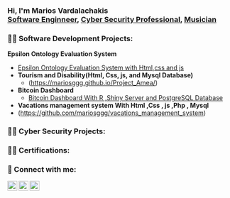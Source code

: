 <h3>Hi, I'm Marios Vardalachakis <br/><a href="https://github.com/mariosggg">Software Enginneer</a>, <a href="https://www.linkedin.com/in/marios-vardalachakis-0994137a/">Cyber Security Professional</a>, <a href="">Musician</a></h3>

<h3>👨‍💻 Software Development Projects:</h3>

  <b>Epsilon Ontology Evaluation System</b>
  - [Epsilon Ontology Evaluation System with Html,css and js](https://mariosggg.github.io/Epsilon_Ontology_Evaluation_System/)
- <b>Tourism and Disability(Html, Css, js, and Mysql Database)</b>
  - (https://mariosggg.github.io/Project_Amea/)
- <b>Bitcoin Dashboard</b>
  - [Bitcoin Dashboard With R ,Shiny Server and PostgreSQL Database](https://github.com/mariosggg/BitcoinDashboard)
- <b>Vacations management system With Html ,Css , js ,Php , Mysql </b>
- (https://github.com/mariosggg/vacations_management_system)
    
<h3>👨‍💻 Cyber Security Projects:</h3>









<h3>👨‍💻 Certifications:</h3>








<h3> 🤳 Connect with me:</h3>

[<img align="left" alt="Marios Vardalachakis | YouTube" width="22px" src="https://cdn.jsdelivr.net/npm/simple-icons@v3/icons/youtube.svg" />][youtube]
[<img align="left" alt="Marios Vardalachakis | LinkedIn" width="22px" src="https://cdn.jsdelivr.net/npm/simple-icons@v3/icons/linkedin.svg" />][linkedin]
[<img align="left" alt="Marios Vardalachakis | Instagram" width="22px" src="https://cdn.jsdelivr.net/npm/simple-icons@v3/icons/instagram.svg" />][instagram]

[youtube]: https://youtube.com/user/marioskriti2
[instagram]: https://www.instagram.com/mariosvardalachakis/
[linkedin]: https://www.linkedin.com/in/marios-vardalachakis-0994137a/
